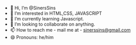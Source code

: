 - 👋 Hi, I’m @SinersSins
- 👀 I’m interested in HTML,CSS, JAVASCRIPT
- 🌱 I’m currently learning Javascript.
- 💞️ I’m looking to collaborate on anything.
- 📫 How to reach me - mail me at -  sinerssins@gmail.com
- 😄 Pronouns: he/him

<!---
SinersSins/SinersSins is a ✨ special ✨ repository because its `README.md` (this file) appears on your GitHub profile.
You can click the Preview link to take a look at your changes.
--->
